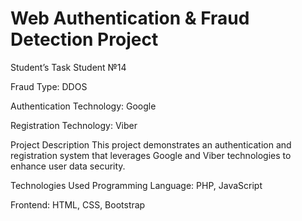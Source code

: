 # Web Authentication & Fraud Detection Project
Student’s Task
Student №14

Fraud Type: DDOS

Authentication Technology: Google

Registration Technology: Viber

Project Description
This project demonstrates an authentication and registration system that leverages Google and Viber technologies to enhance user data security.

Technologies Used
Programming Language: PHP, JavaScript

Frontend: HTML, CSS, Bootstrap

